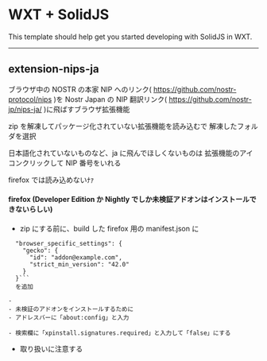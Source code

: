 # WXT + SolidJS

This template should help get you started developing with SolidJS in WXT.

---

## extension-nips-ja

ブラウザ中の NOSTR の本家 NIP へのリンク( https://github.com/nostr-protocol/nips )を Nostr Japan の NIP 翻訳リンク( https://github.com/nostr-jp/nips-ja/ )に飛ばすブラウザ拡張機能

zip を解凍してパッケージ化されていない拡張機能を読み込むで
解凍したフォルダを選択

日本語化されていないものなど、ja に飛んでほしくないものは
拡張機能のアイコンクリックして NIP 番号をいれる

firefox では読み込めないﾅｧ

#### firefox (Developer Edition か Nightly でしか未検証アドオンはインストールできないらしい)

- zip にする前に、build した firefox 用の manifest.json に

````
  "browser_specific_settings": {
    "gecko": {
      "id": "addon@example.com",
      "strict_min_version": "42.0"
    }
  }```
  を追加

-
- 未検証のアドオンをインストールするために
- アドレスバーに「about:config」と入力

- 検索欄に「xpinstall.signatures.required」と入力して「false」にする

````

- 取り扱いに注意する
